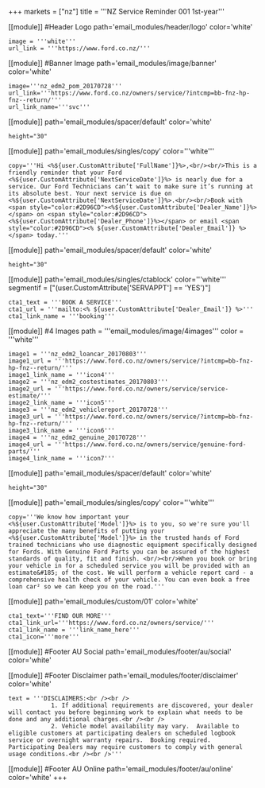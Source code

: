 +++
markets = ["nz"]
title = '''NZ Service Reminder 001 1st-year'''

[[module]] #Header Logo
path='email_modules/header/logo'
color='white'

	image = '''white'''
	url_link = '''https://www.ford.co.nz/'''
    
[[module]] #Banner Image
path='email_modules/image/banner'
color='white'

	image='''nz_edm2_pom_20170728'''
	url_link='''https://www.ford.co.nz/owners/service/?intcmp=bb-fnz-hp-fnz--return/'''
	url_link_name='''svc'''

[[module]]
path='email_modules/spacer/default'
color='white'

	height="30"

[[module]]
path='email_modules/singles/copy'
color='''white'''

	copy='''Hi <%${user.CustomAttribute['FullName']}%>,<br/><br/>This is a friendly reminder that your Ford <%${user.CustomAttribute['NextServiceDate']}%> is nearly due for a service. Our Ford Technicians can’t wait to make sure it’s running at its absolute best. Your next service is due on <%${user.CustomAttribute['NextServiceDate']}%>.<br/><br/>Book with <span style="color:#2D96CD"><%${user.CustomAttribute['Dealer_Name']}%></span> on <span style="color:#2D96CD"><%${user.CustomAttribute['Dealer_Phone']}%></span> or email <span style="color:#2D96CD"><% ${user.CustomAttribute['Dealer_Email']} %></span> today.'''
    
[[module]]
path='email_modules/spacer/default'
color='white'

	height="30"

[[module]]
path='email_modules/singles/ctablock'
color='''white'''
segmentif = ["(user.CustomAttribute['SERVAPPT'] == 'YES')"]

	cta1_text = '''BOOK A SERVICE'''
	cta1_url = '''mailto:<% ${user.CustomAttribute['Dealer_Email']} %>'''
	cta1_link_name = '''booking'''

[[module]] #4 Images
path = '''email_modules/image/4images'''
color = '''white'''

	image1 = '''nz_edm2_loancar_20170803'''
	image1_url = '''https://www.ford.co.nz/owners/service/?intcmp=bb-fnz-hp-fnz--return/'''
	image1_link_name = '''icon4'''
	image2 = '''nz_edm2_costestimates_20170803'''
	image2_url = '''https://www.ford.co.nz/owners/service/service-estimate/'''
	image2_link_name = '''icon5'''
	image3 = '''nz_edm2_vehiclereport_20170728'''
	image3_url = '''https://www.ford.co.nz/owners/service/?intcmp=bb-fnz-hp-fnz--return/'''
	image3_link_name = '''icon6'''
	image4 = '''nz_edm2_genuine_20170728'''
	image4_url = '''https://www.ford.co.nz/owners/service/genuine-ford-parts/'''
	image4_link_name = '''icon7'''

[[module]]
path='email_modules/spacer/default'
color='white'

	height="30"

[[module]]
path='email_modules/singles/copy'
color='''white'''

    copy='''We know how important your <%${user.CustomAttribute['Model']}%> is to you, so we're sure you'll appreciate the many benefits of putting your <%${user.CustomAttribute['Model']}%> in the trusted hands of Ford trained technicians who use diagnostic equipment specifically designed for Fords. With Genuine Ford Parts you can be assured of the highest standards of quality, fit and finish. <br/><br/>When you book or bring your vehicle in for a scheduled service you will be provided with an estimate&#185; of the cost. We will perform a vehicle report card - a comprehensive health check of your vehicle. You can even book a free loan car² so we can keep you on the road.'''

[[module]]
path='email_modules/custom/01'
color='white'

	cta1_text='''FIND OUR MORE'''
	cta1_link_url='''https://www.ford.co.nz/owners/service/'''
	cta1_link_name = '''link_name_here'''
	cta1_icon='''more'''

[[module]] #Footer AU Social
path='email_modules/footer/au/social'
color='white'

[[module]] #Footer Disclaimer
path='email_modules/footer/disclaimer'
color='white'

	text = '''DISCLAIMERS:<br /><br />
				1. If additional requirements are discovered, your dealer will contact you before beginning work to explain what needs to be done and any additional charges.<br /><br /> 
				2. Vehicle model availability may vary.  Available to eligible customers at participating dealers on scheduled logbook service or overnight warranty repairs.  Booking required. Participating Dealers may require customers to comply with general usage conditions.<br /><br />'''

[[module]] #Footer AU Online
path='email_modules/footer/au/online'
color='white'
+++